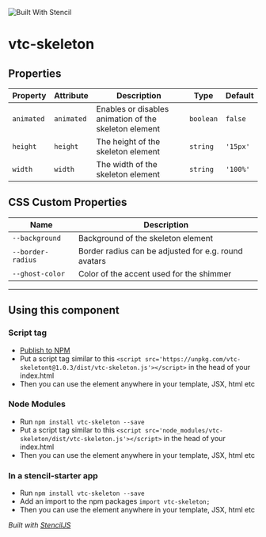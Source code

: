 ![Built With Stencil](https://img.shields.io/badge/-Built%20With%20Stencil-16161d.svg?logo=data%3Aimage%2Fsvg%2Bxml%3Bbase64%2CPD94bWwgdmVyc2lvbj0iMS4wIiBlbmNvZGluZz0idXRmLTgiPz4KPCEtLSBHZW5lcmF0b3I6IEFkb2JlIElsbHVzdHJhdG9yIDE5LjIuMSwgU1ZHIEV4cG9ydCBQbHVnLUluIC4gU1ZHIFZlcnNpb246IDYuMDAgQnVpbGQgMCkgIC0tPgo8c3ZnIHZlcnNpb249IjEuMSIgaWQ9IkxheWVyXzEiIHhtbG5zPSJodHRwOi8vd3d3LnczLm9yZy8yMDAwL3N2ZyIgeG1sbnM6eGxpbms9Imh0dHA6Ly93d3cudzMub3JnLzE5OTkveGxpbmsiIHg9IjBweCIgeT0iMHB4IgoJIHZpZXdCb3g9IjAgMCA1MTIgNTEyIiBzdHlsZT0iZW5hYmxlLWJhY2tncm91bmQ6bmV3IDAgMCA1MTIgNTEyOyIgeG1sOnNwYWNlPSJwcmVzZXJ2ZSI%2BCjxzdHlsZSB0eXBlPSJ0ZXh0L2NzcyI%2BCgkuc3Qwe2ZpbGw6I0ZGRkZGRjt9Cjwvc3R5bGU%2BCjxwYXRoIGNsYXNzPSJzdDAiIGQ9Ik00MjQuNywzNzMuOWMwLDM3LjYtNTUuMSw2OC42LTkyLjcsNjguNkgxODAuNGMtMzcuOSwwLTkyLjctMzAuNy05Mi43LTY4LjZ2LTMuNmgzMzYuOVYzNzMuOXoiLz4KPHBhdGggY2xhc3M9InN0MCIgZD0iTTQyNC43LDI5Mi4xSDE4MC40Yy0zNy42LDAtOTIuNy0zMS05Mi43LTY4LjZ2LTMuNkgzMzJjMzcuNiwwLDkyLjcsMzEsOTIuNyw2OC42VjI5Mi4xeiIvPgo8cGF0aCBjbGFzcz0ic3QwIiBkPSJNNDI0LjcsMTQxLjdIODcuN3YtMy42YzAtMzcuNiw1NC44LTY4LjYsOTIuNy02OC42SDMzMmMzNy45LDAsOTIuNywzMC43LDkyLjcsNjguNlYxNDEuN3oiLz4KPC9zdmc%2BCg%3D%3D&colorA=16161d&style=flat-square)

# vtc-skeleton


## Properties

| Property   | Attribute  | Description                                           | Type      | Default  |
| ---------- | ---------- | ----------------------------------------------------- | --------- | -------- |
| `animated` | `animated` | Enables or disables animation of the skeleton element | `boolean` | `false`  |
| `height`   | `height`   | The height of the skeleton element                    | `string`  | `'15px'` |
| `width`    | `width`    | The width of the skeleton element                     | `string`  | `'100%'` |


## CSS Custom Properties

| Name              | Description                                          |
| ----------------- | ---------------------------------------------------- |
| `--background`    | Background of the skeleton element                   |
| `--border-radius` | Border radius can be adjusted for e.g. round avatars |
| `--ghost-color`   | Color of the accent used for the shimmer             |

----------------------------------------------

## Using this component

### Script tag

- [Publish to NPM](https://docs.npmjs.com/getting-started/publishing-npm-packages)
- Put a script tag similar to this `<script src='https://unpkg.com/vtc-skeletont@1.0.3/dist/vtc-skeleton.js'></script>` in the head of your index.html
- Then you can use the element anywhere in your template, JSX, html etc

### Node Modules
- Run `npm install vtc-skeleton --save`
- Put a script tag similar to this `<script src='node_modules/vtc-skeleton/dist/vtc-skeleton.js'></script>` in the head of your index.html
- Then you can use the element anywhere in your template, JSX, html etc

### In a stencil-starter app
- Run `npm install vtc-skeleton --save`
- Add an import to the npm packages `import vtc-skeleton;`
- Then you can use the element anywhere in your template, JSX, html etc

*Built with [StencilJS](https://stenciljs.com/)*
